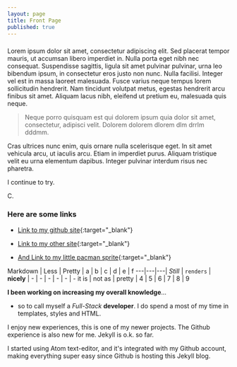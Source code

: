 ```yaml
---
layout: page
title: Front Page
published: true
---
```


### 

Lorem ipsum dolor sit amet, consectetur adipiscing elit. Sed placerat tempor mauris, ut accumsan libero imperdiet in. Nulla porta eget nibh nec consequat. Suspendisse sagittis, ligula sit amet pulvinar pulvinar, urna leo bibendum ipsum, in consectetur eros justo non nunc. Nulla facilisi. Integer vel est in massa laoreet malesuada. Fusce varius neque tempus lorem sollicitudin hendrerit. Nam tincidunt volutpat metus, egestas hendrerit arcu finibus sit amet. Aliquam lacus nibh, eleifend ut pretium eu, malesuada quis neque.



 >  Neque porro quisquam est qui dolorem ipsum quia dolor sit amet, consectetur, adipisci velit. 
 >  Dolorem dolorem dlorem dlm drrlm dddmm.



Cras ultrices nunc enim, quis ornare nulla scelerisque eget. In sit amet vehicula arcu, ut iaculis arcu. Etiam in imperdiet purus. Aliquam tristique velit eu urna elementum dapibus. Integer pulvinar interdum risus nec pharetra. 


I continue to try.


C.

### Here are some links

* [Link to my github site](https://caleb542.github.com){:target="_blank"}

* [Link to my other site](http://calebhamilton.com){:target="_blank"}

* [And Link to my little pacman sprite](http://calebhamilton.com/pacman){:target="_blank"}


Markdown | Less | Pretty | a | b | c | d | e | f
---|---|---|
*Still* | `renders` | **nicely** | - | - | - | - | - | -
it is | not as  | pretty | 4 | 5 | 6 | 7 | 8 | 9


**I been working on increasing my overall knowledge**...

+ so to call myself a _Full-Stack_ **developer**. I do spend a most of my time in templates, styles and HTML.

I enjoy new experiences, this is one of my newer projects.  The Github experience is also new for me. Jekyll is o.k. so far.  

I started using Atom text-editor, and it's integrated with my Github account, making everything super easy since Github is hosting this Jekyll blog.
